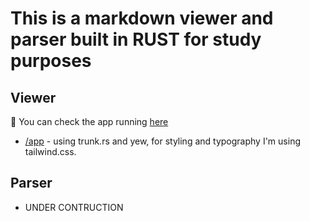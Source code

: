 # This is a markdown viewer and parser built in RUST for study purposes

## Viewer
  🚀 You can check the app running [here](https://iwollmann.github.io/mkparser/)
 - [/app](app/README.md) - using trunk.rs and yew, for styling and typography I'm using tailwind.css.

## Parser
 - UNDER CONTRUCTION
